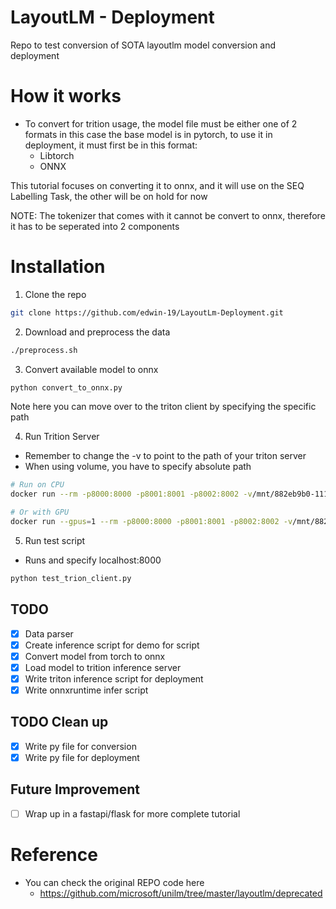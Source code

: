 # LayoutLM - Deployment
Repo to test conversion of SOTA layoutlm model conversion and deployment

# How it works
- To convert for trition usage, the model file must be either one of 2 formats in this case the base model is in pytorch, to use it in deployment, it must first be in this format:
    - Libtorch
    - ONNX

This tutorial focuses on converting it to onnx, and it will use on the SEQ Labelling Task, the other will be on hold for now

NOTE: The tokenizer that comes with it cannot be convert to onnx, therefore it has to be seperated into 2 components

# Installation
1) Clone the repo
```bash
git clone https://github.com/edwin-19/LayoutLm-Deployment.git
```

2) Download and preprocess the data
```bash
./preprocess.sh
```

3) Convert available model to onnx
```bash
python convert_to_onnx.py
```
Note here you can move over to the triton client by specifying the specific path

4) Run Trition Server
- Remember to change the -v to point to the path of your triton server
- When using volume, you have to specify absolute path
```bash
# Run on CPU
docker run --rm -p8000:8000 -p8001:8001 -p8002:8002 -v/mnt/882eb9b0-1111-4b8f-bfc3-bb89bc24c050/pytorch/layoutlm/deployment:/model nvcr.io/nvidia/tritonserver:21.07-py3 tritonserver --model-repository=/model 

# Or with GPU
docker run --gpus=1 --rm -p8000:8000 -p8001:8001 -p8002:8002 -v/mnt/882eb9b0-1111-4b8f-bfc3-bb89bc24c050/pytorch/layoutlm/deployment:/model nvcr.io/nvidia/tritonserver:21.07-py3 tritonserver --model-repository=/model 
```

5) Run test script
- Runs and specify localhost:8000
```bash
python test_trion_client.py
```

## TODO
- [x] Data parser
- [x] Create inference script for demo for script
- [x] Convert model from torch to onnx
- [x] Load model to trition inference server
- [x] Write triton inference script for deployment
- [x] Write onnxruntime infer script

## TODO Clean up
- [x] Write py file for conversion
- [x] Write py file for deployment

## Future Improvement
- [ ] Wrap up in a fastapi/flask for more complete tutorial


# Reference
- You can check the original REPO code here
    - https://github.com/microsoft/unilm/tree/master/layoutlm/deprecated